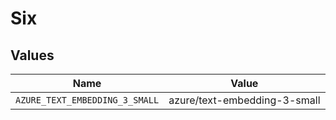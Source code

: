 # Six


## Values

| Name                           | Value                          |
| ------------------------------ | ------------------------------ |
| `AZURE_TEXT_EMBEDDING_3_SMALL` | azure/text-embedding-3-small   |